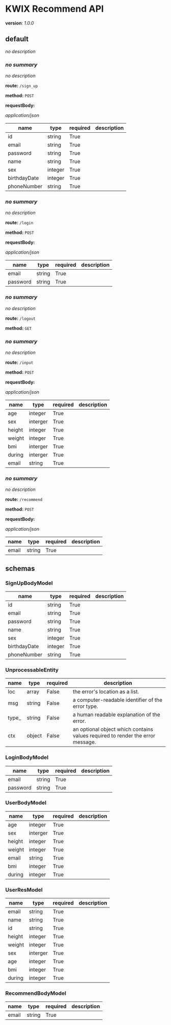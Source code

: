 # KWIX Recommend API

**version**: *1.0.0*

## default

*no description*

### *no summary*

*no description*

**route:** `/sign_up`

**method:** `POST`

**requestBody:** 

*application/json*

| name | type | required | description |
| ---- | ---- | -------- | ----------- |
| id | string | True |  |
| email | string | True |  |
| password | string | True |  |
| name | string | True |  |
| sex | integer | True |  |
| birthdayDate | integer | True |  |
| phoneNumber | string | True |  |



### *no summary*

*no description*

**route:** `/login`

**method:** `POST`

**requestBody:** 

*application/json*

| name | type | required | description |
| ---- | ---- | -------- | ----------- |
| email | string | True |  |
| password | string | True |  |



### *no summary*

*no description*

**route:** `/logout`

**method:** `GET`



### *no summary*

*no description*

**route:** `/input`

**method:** `POST`

**requestBody:** 

*application/json*

| name | type | required | description |
| ---- | ---- | -------- | ----------- |
| age | integer | True |  |
| sex | interger | True |  |
| height | integer | True |  |
| weight | integer | True |  |
| bmi | interger | True |  |
| during | interger | True |  |
| email | string | True |  |





### *no summary*

*no description*

**route:** `/recommend`

**method:** `POST`

**requestBody:** 

*application/json*

| name | type | required | description |
| ---- | ---- | -------- | ----------- |
| email | string | True |  |




## schemas

### SignUpBodyModel

| name | type | required | description |
| ---- | ---- | -------- | ----------- |
| id | string | True |  |
| email | string | True |  |
| password | string | True |  |
| name | string | True |  |
| sex | integer | True |  |
| birthdayDate | integer | True |  |
| phoneNumber | string | True |  |


### UnprocessableEntity

| name | type | required | description |
| ---- | ---- | -------- | ----------- |
| loc | array | False | the error's location as a list.  |
| msg | string | False | a computer-readable identifier of the error type. |
| type_ | string | False | a human readable explanation of the error. |
| ctx | object | False | an optional object which contains values required to render the error message. |


### LoginBodyModel

| name | type | required | description |
| ---- | ---- | -------- | ----------- |
| email | string | True |  |
| password | string | True |  |


### UserBodyModel

| name | type | required | description |
| ---- | ---- | -------- | ----------- |
| age | integer | True |  |
| sex | interger | True |  |
| height | integer | True |  |
| weight | integer | True |  |
| email | string | True |  |
| bmi | integer | True |  |
| during | integer | True |  |


### UserResModel
| name | type | required | description |
| ---- | ---- | -------- | ----------- |
| email | string | True |  |
| name | string | True |  |
| id | string | True |  |
| height | integer | True |  |
| weight | integer | True |  |
| sex | interger | True |  |
| age | integer | True |  |
| bmi | integer | True |  |
| during | integer | True |  |



### RecommendBodyModel

| name | type | required | description |
| ---- | ---- | -------- | ----------- |
| email | string | True |  |


